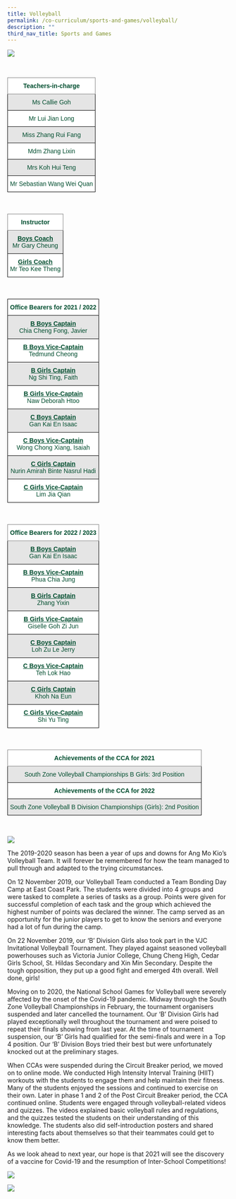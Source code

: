 ```yaml
---
title: Volleyball
permalink: /co-curriculum/sports-and-games/volleyball/
description: ""
third_nav_title: Sports and Games
---
```

![](/images/Volleyball_1.jpg)

<br>

<style type="text/css">
.tg  {border-collapse:collapse;border-spacing:0;}
.tg td{border-color:black;border-style:solid;border-width:1px;font-family:Arial, sans-serif;font-size:14px;
  overflow:hidden;padding:10px 5px;word-break:normal;}
.tg th{border-color:black;border-style:solid;border-width:1px;font-family:Arial, sans-serif;font-size:14px;
  font-weight:normal;overflow:hidden;padding:10px 5px;word-break:normal;}
.tg .tg-mwif{background-color:#FFF;border-color:inherit;color:#004D2E;font-weight:bold;text-align:center;vertical-align:top}
.tg .tg-bapb{background-color:#E5E5E5;color:#004D2E;text-align:center;vertical-align:middle}
.tg .tg-wpup{background-color:#FFF;color:#004D2E;text-align:center;vertical-align:middle}
</style>
<table class="tg">
<thead>
  <tr>
    <th class="tg-mwif">Teachers-in-charge<br></th>
  </tr>
</thead>
<tbody>
  <tr>
    <td class="tg-bapb">Ms Callie Goh<br></td>
  </tr>
  <tr>
    <td class="tg-wpup">Mr Lui Jian Long<br></td>
  </tr>
  <tr>
    <td class="tg-bapb">Miss Zhang Rui Fang<br></td>
  </tr>
  <tr>
    <td class="tg-wpup">Mdm Zhang Lixin<br></td>
  </tr>
  <tr>
    <td class="tg-bapb">Mrs Koh Hui Teng<br></td>
  </tr>
  <tr>
    <td class="tg-wpup">Mr Sebastian Wang Wei Quan</td>
  </tr>
</tbody>
</table>
<br>
<style type="text/css">
.tg  {border-collapse:collapse;border-spacing:0;}
.tg td{border-color:black;border-style:solid;border-width:1px;font-family:Arial, sans-serif;font-size:14px;
  overflow:hidden;padding:10px 5px;word-break:normal;}
.tg th{border-color:black;border-style:solid;border-width:1px;font-family:Arial, sans-serif;font-size:14px;
  font-weight:normal;overflow:hidden;padding:10px 5px;word-break:normal;}
.tg .tg-mwif{background-color:#FFF;border-color:inherit;color:#004D2E;font-weight:bold;text-align:center;vertical-align:top}
.tg .tg-ywyw{background-color:#E5E5E5;color:#004D2E;font-weight:bold;text-align:center;text-decoration:underline;vertical-align:top}
.tg .tg-frvs{background-color:#FFF;color:#004D2E;font-weight:bold;text-align:center;text-decoration:underline;vertical-align:top}
</style>
<table class="tg">
<thead>
  <tr>
    <th class="tg-mwif">Instructor<br></th>
  </tr>
</thead>
<tbody>
  <tr>
    <td class="tg-bapb"><b><u>Boys Coach</u></b><br><span style="font-weight:400;color:#004D2E">Mr Gary Cheung</span></td>
  </tr>
  <tr>
    <td class="tg-wpup"><b><u>Girls Coach</u></b><br><span style="font-weight:400;color:#004D2E">Mr Teo Kee Theng</span></td>
  </tr>
</tbody>
</table>
<br>
<style type="text/css">
.tg  {border-collapse:collapse;border-spacing:0;}
.tg td{border-color:black;border-style:solid;border-width:1px;font-family:Arial, sans-serif;font-size:14px;
  overflow:hidden;padding:10px 5px;word-break:normal;}
.tg th{border-color:black;border-style:solid;border-width:1px;font-family:Arial, sans-serif;font-size:14px;
  font-weight:normal;overflow:hidden;padding:10px 5px;word-break:normal;}
.tg .tg-avji{background-color:#FFF;color:#004D2E;font-weight:bold;text-align:center;vertical-align:top}
.tg .tg-ywyw{background-color:#E5E5E5;color:#004D2E;font-weight:bold;text-align:center;text-decoration:underline;vertical-align:top}
.tg .tg-frvs{background-color:#FFF;color:#004D2E;font-weight:bold;text-align:center;text-decoration:underline;vertical-align:top}
</style>
<table class="tg">
<thead>
  <tr>
    <th class="tg-avji">Office Bearers for 2021 / 2022<br></th>
  </tr>
</thead>
<tbody>
  <tr>
    <td class="tg-bapb"><b><u>B Boys Captain</u></b><br><span style="font-weight:400;color:#004D2E">Chia Cheng Fong, Javier</span></td>
  </tr>
  <tr>
    <td class="tg-wpup"><b><u>B Boys Vice-Captain</u></b><br><span style="font-weight:400;color:#004D2E">Tedmund Cheong</span></td>
  </tr>
  <tr>
    <td class="tg-bapb"><b><u>B Girls Captain</u></b><br><span style="font-weight:400;color:#004D2E">Ng Shi Ting, Faith</span></td>
  </tr>
  <tr>
    <td class="tg-wpup"><b><u>B Girls Vice-Captain</u></b><br><span style="font-weight:400;color:#004D2E">Naw Deborah Htoo</span></td>
  </tr>
  <tr>
    <td class="tg-bapb"><b><u>C Boys Captain</u></b><br><span style="font-weight:400;color:#004D2E">Gan Kai En Isaac</span></td>
  </tr>
  <tr>
    <td class="tg-wpup"><b><u>C Boys Vice-Captain</u></b><br><span style="font-weight:400;color:#004D2E">Wong Chong Xiang, Isaiah</span></td>
  </tr>
  <tr>
    <td class="tg-bapb"><b><u>C Girls Captain</u></b><br><span style="font-weight:400;color:#004D2E">Nurin Amirah Binte Nasrul Hadi</span></td>
  </tr>
  <tr>
    <td class="tg-wpup"><b><u>C Girls Vice-Captain</u></b><br><span style="font-weight:400;color:#004D2E">Lim Jia Qian</span></td>
  </tr>
</tbody>
</table>
<br>
<style type="text/css">
.tg  {border-collapse:collapse;border-spacing:0;}
.tg td{border-color:black;border-style:solid;border-width:1px;font-family:Arial, sans-serif;font-size:14px;
  overflow:hidden;padding:10px 5px;word-break:normal;}
.tg th{border-color:black;border-style:solid;border-width:1px;font-family:Arial, sans-serif;font-size:14px;
  font-weight:normal;overflow:hidden;padding:10px 5px;word-break:normal;}
.tg .tg-mwif{background-color:#FFF;border-color:inherit;color:#004D2E;font-weight:bold;text-align:center;vertical-align:top}
.tg .tg-ywyw{background-color:#E5E5E5;color:#004D2E;font-weight:bold;text-align:center;text-decoration:underline;vertical-align:top}
.tg .tg-frvs{background-color:#FFF;color:#004D2E;font-weight:bold;text-align:center;text-decoration:underline;vertical-align:top}
</style>
<table class="tg">
<thead>
  <tr>
    <th class="tg-mwif">Office Bearers for 2022 / 2023<br></th>
  </tr>
</thead>
<tbody>
  <tr>
    <td class="tg-bapb"><b><u>B Boys Captain</u></b><br><span style="font-weight:400;color:#004D2E">Gan Kai En Isaac</span></td>
  </tr>
  <tr>
    <td class="tg-wpup"><b><u>B Boys Vice-Captain</u></b><br><span style="font-weight:400;color:#004D2E">Phua Chia Jung</span></td>
  </tr>
  <tr>
    <td class="tg-bapb"><b><u>B Girls Captain</u></b><br><span style="font-weight:400;color:#004D2E">Zhang Yixin</span></td>
  </tr>
  <tr>
    <td class="tg-wpup"><b><u>B Girls Vice-Captain</u></b><br><span style="font-weight:400;color:#004D2E">Giselle Goh Zi Jun</span></td>
  </tr>
  <tr>
    <td class="tg-bapb"><b><u>C Boys Captain</u></b><br><span style="font-weight:400;color:#004D2E">Loh Zu Le Jerry</span></td>
  </tr>
  <tr>
    <td class="tg-wpup"><b><u>C Boys Vice-Captain</u></b><br><span style="font-weight:400;color:#004D2E">Teh Lok Hao</span></td>
  </tr>
  <tr>
    <td class="tg-bapb"><b><u>C Girls Captain</u></b><br><span style="font-weight:400;color:#004D2E">Khoh Na Eun</span></td>
  </tr>
  <tr>
    <td class="tg-wpup"><b><u>C Girls Vice-Captain</u></b><br><span style="font-weight:400;color:#004D2E">Shi Yu Ting</span></td>
  </tr>
</tbody>
</table>
<br>
<style type="text/css">
.tg  {border-collapse:collapse;border-spacing:0;}
.tg td{border-color:black;border-style:solid;border-width:1px;font-family:Arial, sans-serif;font-size:14px;
  overflow:hidden;padding:10px 5px;word-break:normal;}
.tg th{border-color:black;border-style:solid;border-width:1px;font-family:Arial, sans-serif;font-size:14px;
  font-weight:normal;overflow:hidden;padding:10px 5px;word-break:normal;}
.tg .tg-mwif{background-color:#FFF;border-color:inherit;color:#004D2E;font-weight:bold;text-align:center;vertical-align:top}
.tg .tg-bapb{background-color:#E5E5E5;color:#004D2E;text-align:center;vertical-align:middle}
.tg .tg-avji{background-color:#FFF;color:#004D2E;font-weight:bold;text-align:center;vertical-align:top}
</style>
<table class="tg">
<thead>
  <tr>
    <th class="tg-mwif">Achievements of the CCA for 2021<br></th>
  </tr>
</thead>
<tbody>
  <tr>
    <td class="tg-bapb">South Zone Volleyball Championships B Girls: 3rd Position<br></td>
  </tr>
  <tr>
    <td class="tg-avji">Achievements of the CCA for 2022<br></td>
  </tr>
  <tr>
    <td class="tg-bapb">South Zone Volleyball B Division Championships (Girls): 2nd Position</td>
  </tr>
</tbody>
</table>
<br>

![](/images/Volleyball_3.jpg)

The 2019-2020 season has been a year of ups and downs for Ang Mo Kio’s Volleyball Team. It will forever be remembered for how the team managed to pull through and adapted to the trying circumstances.

  

On 12 November 2019, our Volleyball Team conducted a Team Bonding Day Camp at East Coast Park. The students were divided into 4 groups and were tasked to complete a series of tasks as a group. Points were given for successful completion of each task and the group which achieved the highest number of points was declared the winner. The camp served as an opportunity for the junior players to get to know the seniors and everyone had a lot of fun during the camp.

  

On 22 November 2019, our ‘B’ Division Girls also took part in the VJC Invitational Volleyball Tournament. They played against seasoned volleyball powerhouses such as Victoria Junior College, Chung Cheng High, Cedar Girls School, St. Hildas Secondary and Xin Min Secondary. Despite the tough opposition, they put up a good fight and emerged 4th overall. Well done, girls!

  

Moving on to 2020, the National School Games for Volleyball were severely affected by the onset of the Covid-19 pandemic. Midway through the South Zone Volleyball Championships in February, the tournament organisers suspended and later cancelled the tournament. Our ‘B’ Division Girls had played exceptionally well throughout the tournament and were poised to repeat their finals showing from last year. At the time of tournament suspension, our ‘B’ Girls had qualified for the semi-finals and were in a Top 4 position. Our ‘B’ Division Boys tried their best but were unfortunately knocked out at the preliminary stages.

  

When CCAs were suspended during the Circuit Breaker period, we moved on to online mode. We conducted High Intensity Interval Training (HIIT) workouts with the students to engage them and help maintain their fitness. Many of the students enjoyed the sessions and continued to exercise on their own. Later in phase 1 and 2 of the Post Circuit Breaker period, the CCA continued online. Students were engaged through volleyball-related videos and quizzes. The videos explained basic volleyball rules and regulations, and the quizzes tested the students on their understanding of this knowledge. The students also did self-introduction posters and shared interesting facts about themselves so that their teammates could get to know them better.

  

As we look ahead to next year, our hope is that 2021 will see the discovery of a vaccine for Covid-19 and the resumption of Inter-School Competitions!

![](/images/volleyball.jpg)

![](/images/Volleyball_4.jpg)